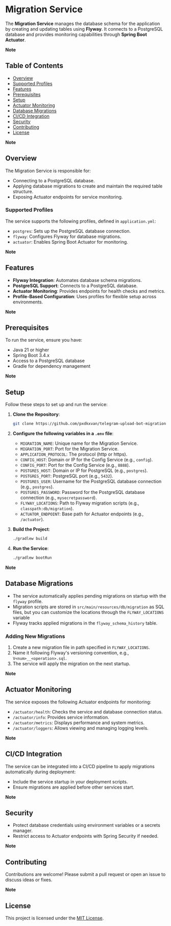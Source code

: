 # Migration Service

The **Migration Service** manages the database schema for the application by creating and updating tables using **Flyway**. It connects to a PostgreSQL database and provides monitoring capabilities through **Spring Boot Actuator**.

**Note**

## Table of Contents
- [Overview](#overview)
- [Supported Profiles](#supported-profiles)
- [Features](#features)
- [Prerequisites](#prerequisites)
- [Setup](#setup)
- [Actuator Monitoring](#actuator-monitoring)
- [Database Migrations](#database-migrations)
- [CI/CD Integration](#cicd-integration)
- [Security](#security)
- [Contributing](#contributing)
- [License](#license)

**Note**

## Overview

The Migration Service is responsible for:
- Connecting to a PostgreSQL database.
- Applying database migrations to create and maintain the required table structure.
- Exposing Actuator endpoints for service monitoring.

### Supported Profiles

The service supports the following profiles, defined in `application.yml`:
- `postgres`: Sets up the PostgreSQL database connection.
- `flyway`: Configures Flyway for database migrations.
- `actuator`: Enables Spring Boot Actuator for monitoring.

**Note**

## Features

- **Flyway Integration**: Automates database schema migrations.
- **PostgreSQL Support**: Connects to a PostgreSQL database.
- **Actuator Monitoring**: Provides endpoints for health checks and metrics.
- **Profile-Based Configuration**: Uses profiles for flexible setup across environments.

**Note**

## Prerequisites

To run the service, ensure you have:
- Java 21 or higher
- Spring Boot 3.4.x
- Access to a PostgreSQL database
- Gradle for dependency management

**Note**

## Setup

Follow these steps to set up and run the service:

1. **Clone the Repository**:
   ```bash
   git clone https://github.com/pxdkxvan/telegram-upload-bot-migration.git
   ```

2. **Configure the following variables in a `.env` file**:
   - `MIGRATION_NAME`: Unique name for the Migration Service.
   - `MIGRATION_PORT`: Port for the Migration Service.
   - `APPLICATION_PROTOCOL`: The protocol (http or https).
   - `CONFIG_HOST`: Domain or IP for the Config Service (e.g., `config`).
   - `CONFIG_PORT`: Port for the Config Service (e.g., `8888`).
   - `POSTGRES_HOST`: Domain or IP for PostgreSQL (e.g., `postgres`).
   - `POSTGRES_PORT`: PostgreSQL port (e.g., `5432`).
   - `POSTGRES_USER`: Username for the PostgreSQL database connection (e.g., `postgres`).
   - `POSTGRES_PASSWORD`: Password for the PostgreSQL database connection (e.g., `mysecretpassword`).
   - `FLYWAY_LOCATIONS`: Path to Flyway migration scripts (e.g., `classpath:db/migration`).
   - `ACTUATOR_ENDPOINT`: Base path for Actuator endpoints (e.g., `/actuator`).

3. **Build the Project**:
   ```bash
   ./gradlew build
   ```

4. **Run the Service**:
   ```bash
   ./gradlew bootRun
   ```

**Note**

## Database Migrations

- The service automatically applies pending migrations on startup with the `flyway` profile.
- Migration scripts are stored in `src/main/resources/db/migration` as SQL files, but you can customize the locations through the `FLYWAY_LOCATIONS` variable
- Flyway tracks applied migrations in the `flyway_schema_history` table.

### Adding New Migrations

1. Create a new migration file in path specified in `FLYWAY_LOCATIONS`.
2. Name it following Flyway's versioning convention, e.g., `V<num>__<operation>.sql`.
3. The service will apply the migration on the next startup.

**Note**

## Actuator Monitoring

The service exposes the following Actuator endpoints for monitoring:
- `/actuator/health`: Checks the service and database connection status.
- `/actuator/info`: Provides service information.
- `/actuator/metrics`: Displays performance and system metrics.
- `/actuator/loggers`: Allows viewing and managing logging levels.

**Note**

## CI/CD Integration

The service can be integrated into a CI/CD pipeline to apply migrations automatically during deployment:
- Include the service startup in your deployment scripts.
- Ensure migrations are applied before other services start.

**Note**

## Security

- Protect database credentials using environment variables or a secrets manager.
- Restrict access to Actuator endpoints with Spring Security if needed.

**Note**

## Contributing

Contributions are welcome! Please submit a pull request or open an issue to discuss ideas or fixes.

**Note**

## License

This project is licensed under the [MIT License](LICENSE).
